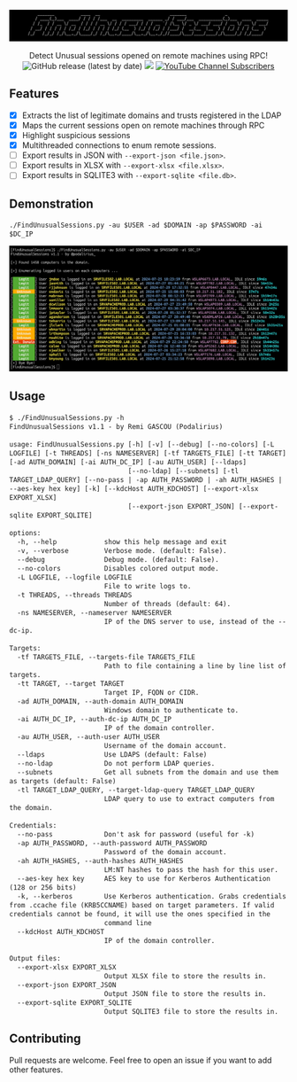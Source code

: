 ![](./.github/banner.png)

<p align="center">
    Detect Unusual sessions opened on remote machines using RPC!
    <br>
    <img alt="GitHub release (latest by date)" src="https://img.shields.io/github/v/release/p0dalirius/FindUnusualSessions">
    <a href="https://twitter.com/intent/follow?screen_name=podalirius_" title="Follow"><img src="https://img.shields.io/twitter/follow/podalirius_?label=Podalirius&style=social"></a>
    <a href="https://www.youtube.com/c/Podalirius_?sub_confirmation=1" title="Subscribe"><img alt="YouTube Channel Subscribers" src="https://img.shields.io/youtube/channel/subscribers/UCF_x5O7CSfr82AfNVTKOv_A?style=social"></a>
    <br>
</p>

## Features

- [x] Extracts the list of legitimate domains and trusts registered in the LDAP
- [x] Maps the current sessions open on remote machines through RPC
- [x] Highlight suspicious sessions
- [x] Multithreaded connections to enum remote sessions.
- [ ] Export results in JSON with `--export-json <file.json>`.
- [ ] Export results in XLSX with `--export-xlsx <file.xlsx>`.
- [ ] Export results in SQLITE3 with `--export-sqlite <file.db>`.

## Demonstration

```
./FindUnusualSessions.py -au $USER -ad $DOMAIN -ap $PASSWORD -ai $DC_IP
```

![](./.github/example.png)

## Usage

```
$ ./FindUnusualSessions.py -h
FindUnusualSessions v1.1 - by Remi GASCOU (Podalirius)

usage: FindUnusualSessions.py [-h] [-v] [--debug] [--no-colors] [-L LOGFILE] [-t THREADS] [-ns NAMESERVER] [-tf TARGETS_FILE] [-tt TARGET] [-ad AUTH_DOMAIN] [-ai AUTH_DC_IP] [-au AUTH_USER] [--ldaps]
                              [--no-ldap] [--subnets] [-tl TARGET_LDAP_QUERY] [--no-pass | -ap AUTH_PASSWORD | -ah AUTH_HASHES | --aes-key hex key] [-k] [--kdcHost AUTH_KDCHOST] [--export-xlsx EXPORT_XLSX]
                              [--export-json EXPORT_JSON] [--export-sqlite EXPORT_SQLITE]

options:
  -h, --help            show this help message and exit
  -v, --verbose         Verbose mode. (default: False).
  --debug               Debug mode. (default: False).
  --no-colors           Disables colored output mode.
  -L LOGFILE, --logfile LOGFILE
                        File to write logs to.
  -t THREADS, --threads THREADS
                        Number of threads (default: 64).
  -ns NAMESERVER, --nameserver NAMESERVER
                        IP of the DNS server to use, instead of the --dc-ip.

Targets:
  -tf TARGETS_FILE, --targets-file TARGETS_FILE
                        Path to file containing a line by line list of targets.
  -tt TARGET, --target TARGET
                        Target IP, FQDN or CIDR.
  -ad AUTH_DOMAIN, --auth-domain AUTH_DOMAIN
                        Windows domain to authenticate to.
  -ai AUTH_DC_IP, --auth-dc-ip AUTH_DC_IP
                        IP of the domain controller.
  -au AUTH_USER, --auth-user AUTH_USER
                        Username of the domain account.
  --ldaps               Use LDAPS (default: False)
  --no-ldap             Do not perform LDAP queries.
  --subnets             Get all subnets from the domain and use them as targets (default: False)
  -tl TARGET_LDAP_QUERY, --target-ldap-query TARGET_LDAP_QUERY
                        LDAP query to use to extract computers from the domain.

Credentials:
  --no-pass             Don't ask for password (useful for -k)
  -ap AUTH_PASSWORD, --auth-password AUTH_PASSWORD
                        Password of the domain account.
  -ah AUTH_HASHES, --auth-hashes AUTH_HASHES
                        LM:NT hashes to pass the hash for this user.
  --aes-key hex key     AES key to use for Kerberos Authentication (128 or 256 bits)
  -k, --kerberos        Use Kerberos authentication. Grabs credentials from .ccache file (KRB5CCNAME) based on target parameters. If valid credentials cannot be found, it will use the ones specified in the
                        command line
  --kdcHost AUTH_KDCHOST
                        IP of the domain controller.

Output files:
  --export-xlsx EXPORT_XLSX
                        Output XLSX file to store the results in.
  --export-json EXPORT_JSON
                        Output JSON file to store the results in.
  --export-sqlite EXPORT_SQLITE
                        Output SQLITE3 file to store the results in.

```

## Contributing

Pull requests are welcome. Feel free to open an issue if you want to add other features.
